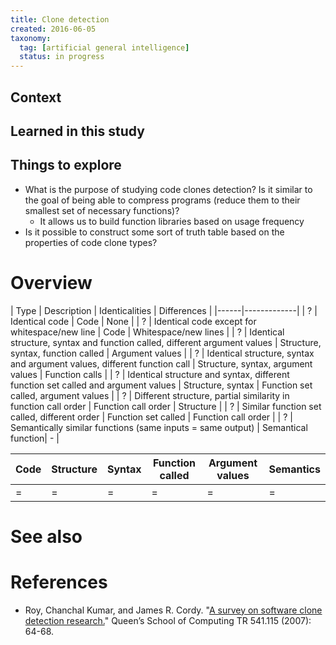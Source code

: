 ```yaml
---
title: Clone detection
created: 2016-06-05
taxonomy:
  tag: [artificial general intelligence]
  status: in progress
---
```


## Context

## Learned in this study

## Things to explore
* What is the purpose of studying code clones detection? Is it similar to the goal of being able to compress programs (reduce them to their smallest set of necessary functions)?
	* It allows us to build function libraries based on usage frequency
* Is it possible to construct some sort of truth table based on the properties of code clone types?

# Overview

| Type | Description | Identicalities | Differences |
|------|-------------|
| ? | Identical code | Code | None |
| ? | Identical code except for whitespace/new line | Code | Whitespace/new lines |
| ? | Identical structure, syntax and function called, different argument values | Structure, syntax, function called | Argument values |
| ? | Identical structure, syntax and argument values, different function call | Structure, syntax, argument values | Function calls |
| ? | Identical structure and syntax, different function set called and argument values | Structure, syntax | Function set called, argument values |
| ? | Different structure, partial similarity in function call order | Function call order | Structure |
| ? | Similar function set called, different order | Function set called | Function call order |
| ? | Semantically similar functions (same inputs = same output) | Semantical function| - |


| Code | Structure | Syntax | Function called | Argument values | Semantics |
|------|-----------|--------|-----------------|-----------------|-----------|
| =    | =         | =      | =               | =               | =         |

# See also

# References
* Roy, Chanchal Kumar, and James R. Cordy. "[A survey on software clone detection research.](http://research.cs.queensu.ca/TechReports/Reports/2007-541.pdf)" Queen’s School of Computing TR 541.115 (2007): 64-68.
